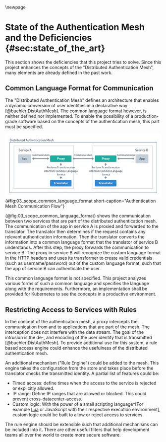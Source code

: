 \newpage

# State of the Authentication Mesh and the Deficiencies {#sec:state_of_the_art}

This section shows the deficiencies that this project tries to solve. Since this project enhances the concepts of the "Distributed Authentication Mesh", many elements are already defined in the past work.

## Common Language Format for Communication

The "Distributed Authentication Mesh" defines an architecture that enables a dynamic conversion of user identities in a declarative way [@buehler:DistAuthMesh]. The common language format however, is neither defined nor implemented. To enable the possibility of a production-grade software based on the concepts of the authentication mesh, this part must be specified.

![General communication flow of two services in the distributed authentication mesh](images/03_scope_common_language_format.png){#fig:03_scope_common_language_format short-caption="Authentication Mesh Communication Flow"}

{@fig:03_scope_common_language_format} shows the communication between two services that are part of the distributed authentication mesh. The communication of the app in service A is proxied and forwarded to the translator. The translator then determines if the request contains any relevant authentication information. Then the translator converts the information into a common language format that the translator of service B understands. After this step, the proxy forwards the communication to service B. The proxy in service B will recognize the custom language format in the HTTP headers and uses its transformer to create valid credentials (such as username/password) out of the custom language format, such that the app of service B can authenticate the user.

This common language format is not specified. This project analyzes various forms of such a common language and specifies the language along with the requirements. Furthermore, an implementation shall be provided for Kubernetes to see the concepts in a productive environment.

## Restricting Access to Services with Rules

In the concept of the authentication mesh, a proxy intercepts the communication from and to applications that are part of the mesh. The interception does not interfere with the data stream. The goal of the intrusion is the de-, and encoding of the user identity that is transmitted [@buehler:DistAuthMesh]. To provide additional use for this system, a rule based access engine could enhance the usefulness of the distributed authentication mesh.

An additional mechanism ("Rule Engine") could be added to the mesh. This engine takes the configuration from the store and takes place before the translator checks the transmitted identity. A partial list of features could be:

- Timed access: define times when the access to the service is rejected or explicitly allowed.
- IP range: Define IP ranges that are allowed or blocked. This could prevent cross-datacenter-access.
- Custom logic: With the power of a small scripting language^[For example [Lua](https://lua.org) or JavaScript with their respective execution environment], custom logic could be built to allow or reject access to services.

The rule engine should be extensible such that additional mechanisms can be included into it. There are other useful filters that help development teams all over the world to create more secure software.
